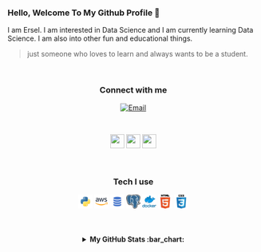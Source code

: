 ### Hello, Welcome To My Github Profile 👋

I am Ersel. I am interested in Data Science and I am currently learning Data Science. I am also into other fun and educational things.
> just someone who loves to learn and always wants to be a student.
<br/>

<h3 align="center">Connect with me</h3>
<p align="center">
<a href="mailto:ersel.kizmaz@gmail.com"><img alt="Email" src="https://img.shields.io/badge/Email-ersel.kizmaz@gmail.com-blue?style=flat&logo=gmail"></a>
</p>
<br/>

<div align="center">

[<img height="28" width="28" src="https://unpkg.com/simple-icons@v7/icons/linkedin.svg" />][1]
[<img height="28" width="28" src="https://unpkg.com/simple-icons@v7/icons/medium.svg" />][2]
[<img height="28" width="28" src="https://unpkg.com/simple-icons@v7/icons/twitter.svg" />][3]

</div>
<br/>

<h3 align="center">Tech I use</h3>
<p align="center">
<img src="https://raw.githubusercontent.com/github/explore/80688e429a7d4ef2fca1e82350fe8e3517d3494d/topics/python/python.png" width="28" height="28">
<img src="https://raw.githubusercontent.com/github/explore/80688e429a7d4ef2fca1e82350fe8e3517d3494d/topics/aws/aws.png" width="28" height="28">
<img src="https://raw.githubusercontent.com/github/explore/80688e429a7d4ef2fca1e82350fe8e3517d3494d/topics/sql/sql.png" width="28" height="28">
<img src="https://raw.githubusercontent.com/github/explore/80688e429a7d4ef2fca1e82350fe8e3517d3494d/topics/postgresql/postgresql.png" width="28" height="28">
<img src="https://raw.githubusercontent.com/github/explore/80688e429a7d4ef2fca1e82350fe8e3517d3494d/topics/docker/docker.png" width="28" height="28">
<img src="https://raw.githubusercontent.com/github/explore/80688e429a7d4ef2fca1e82350fe8e3517d3494d/topics/html/html.png" width="28" height="28">
<img src="https://raw.githubusercontent.com/github/explore/80688e429a7d4ef2fca1e82350fe8e3517d3494d/topics/css/css.png" width="28" height="28">
</p>
<br/>

<h4><details align="center"> <summary>My GitHub Stats :bar_chart: </summary>
  <br/>
  <img src="https://github-readme-stats.vercel.app/api?username=mrkizmaz&show_icons=true&theme=tokyonight" width="350" height="180">
  <img src="https://github-readme-stats.vercel.app/api/top-langs/?username=mrkizmaz&langs_count=8&theme=tokyonight" height="180">
</details> </h4>


[1]: https://www.linkedin.com/in/mrkizmaz/
[2]: https://medium.com/@mrkizmaz
[3]: https://twitter.com/mrkizmaz
